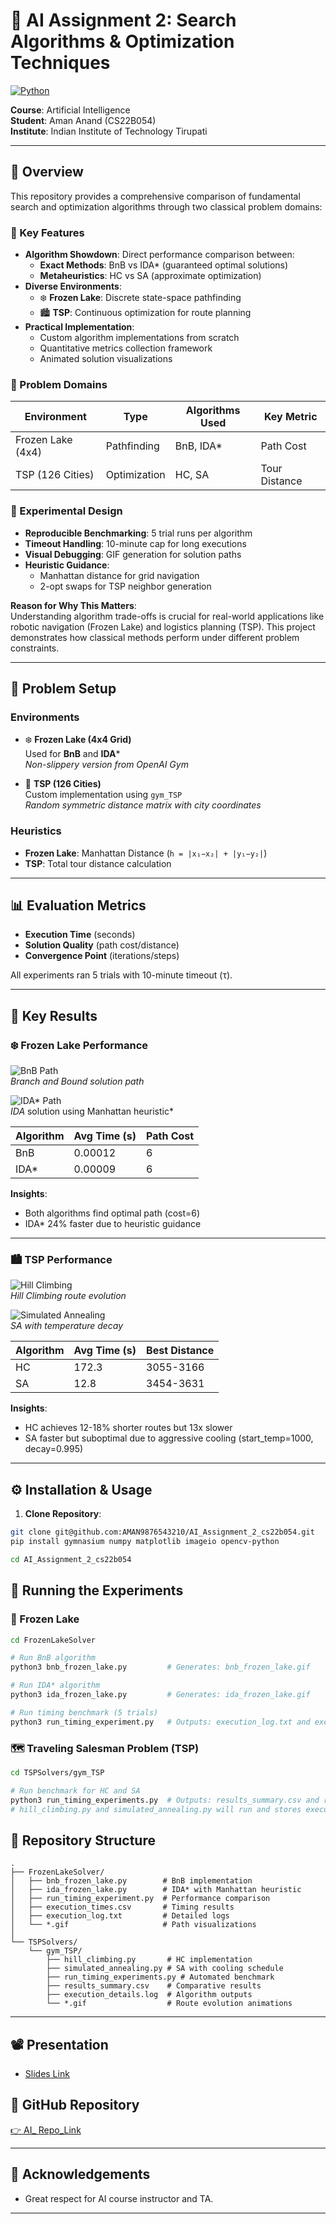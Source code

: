 # 🧠 AI Assignment 2: Search Algorithms & Optimization Techniques

[![Python](https://img.shields.io/badge/Python-3.9%2B-blue?logo=python)](https://www.python.org/)



**Course**: Artificial Intelligence  
**Student**: Aman Anand (CS22B054)  
**Institute**: Indian Institute of Technology Tirupati


---

## 📌 Overview

This repository provides a comprehensive comparison of fundamental search and optimization algorithms through two classical problem domains:

### 🌟 Key Features
- **Algorithm Showdown**: Direct performance comparison between:
  - **Exact Methods**: BnB vs IDA* (guaranteed optimal solutions)
  - **Metaheuristics**: HC vs SA (approximate optimization)
- **Diverse Environments**:
  - ❄️ **Frozen Lake**: Discrete state-space pathfinding
  - 🏙️ **TSP**: Continuous optimization for route planning
- **Practical Implementation**:
  - Custom algorithm implementations from scratch
  - Quantitative metrics collection framework
  - Animated solution visualizations

### 🎯 Problem Domains
| Environment        | Type          | Algorithms Used       | Key Metric          |
|--------------------|---------------|-----------------------|---------------------|
| Frozen Lake (4x4)  | Pathfinding   | BnB, IDA*             | Path Cost           |
| TSP (126 Cities)   | Optimization  | HC, SA                | Tour Distance       |

### 🧪 Experimental Design
- **Reproducible Benchmarking**: 5 trial runs per algorithm
- **Timeout Handling**: 10-minute cap for long executions
- **Visual Debugging**: GIF generation for solution paths
- **Heuristic Guidance**:
  - Manhattan distance for grid navigation
  - 2-opt swaps for TSP neighbor generation

**Reason for Why This Matters**:  
Understanding algorithm trade-offs is crucial for real-world applications like robotic navigation (Frozen Lake) and logistics planning (TSP). This project demonstrates how classical methods perform under different problem constraints.

---

## 🧪 Problem Setup

### Environments
- ❄️ **Frozen Lake (4x4 Grid)**  
  Used for **BnB** and **IDA***  
  *Non-slippery version from OpenAI Gym*
  
- 🔹 **TSP (126 Cities)**  
  Custom implementation using `gym_TSP`  
  *Random symmetric distance matrix with city coordinates*

### Heuristics
- **Frozen Lake**: Manhattan Distance (`h = |x₁−x₂| + |y₁−y₂|`)
- **TSP**: Total tour distance calculation

---

## 📊 Evaluation Metrics
- **Execution Time** (seconds)
- **Solution Quality** (path cost/distance)
- **Convergence Point** (iterations/steps)

All experiments ran 5 trials with 10-minute timeout (τ).

---

## 🔎 Key Results

### ❄️ Frozen Lake Performance
![BnB Path](FrozenLakeSolver/bnb_frozen_lake.gif)  
*Branch and Bound solution path*

![IDA* Path](FrozenLakeSolver/ida_frozen_lake.gif)  
*IDA* solution using Manhattan heuristic*

| Algorithm | Avg Time (s) | Path Cost |
|-----------|--------------|-----------|
| BnB       | 0.00012      | 6         |
| IDA*      | 0.00009      | 6         |

**Insights**:
- Both algorithms find optimal path (cost=6)
- IDA* 24% faster due to heuristic guidance

---

### 🏙️ TSP Performance
![Hill Climbing](TSPSolvers/gym_TSP/hill_climbing_tsp.gif)  
*Hill Climbing route evolution*

![Simulated Annealing](TSPSolvers/gym_TSP/simulated_annealing_tsp.gif)  
*SA with temperature decay*

| Algorithm | Avg Time (s) | Best Distance |
|-----------|--------------|---------------|
| HC        | 172.3        | 3055-3166     |
| SA        | 12.8         | 3454-3631     |

**Insights**:
- HC achieves 12-18% shorter routes but 13x slower
- SA faster but suboptimal due to aggressive cooling (start_temp=1000, decay=0.995)

---

## ⚙️ Installation & Usage

1. **Clone Repository**:
```bash
git clone git@github.com:AMAN9876543210/AI_Assignment_2_cs22b054.git
pip install gymnasium numpy matplotlib imageio opencv-python

cd AI_Assignment_2_cs22b054
```
## 🚀 Running the Experiments

### 🧊 Frozen Lake

```bash
cd FrozenLakeSolver

# Run BnB algorithm
python3 bnb_frozen_lake.py         # Generates: bnb_frozen_lake.gif

# Run IDA* algorithm
python3 ida_frozen_lake.py         # Generates: ida_frozen_lake.gif

# Run timing benchmark (5 trials)
python3 run_timing_experiment.py   # Outputs: execution_log.txt and execution_times.csv
```
### 🗺️ Traveling Salesman Problem (TSP)

```bash
cd TSPSolvers/gym_TSP

# Run benchmark for HC and SA
python3 run_timing_experiments.py  # Outputs: results_summary.csv and route GIFs
# hill_climbing.py and simulated_annealing.py will run and stores execution details in execution_details.log
```
## 📂 Repository Structure

```
.
├── FrozenLakeSolver/
│   ├── bnb_frozen_lake.py        # BnB implementation
│   ├── ida_frozen_lake.py        # IDA* with Manhattan heuristic
│   ├── run_timing_experiment.py  # Performance comparison
│   ├── execution_times.csv       # Timing results
│   ├── execution_log.txt         # Detailed logs
│   └── *.gif                     # Path visualizations
│
└── TSPSolvers/
    └── gym_TSP/
        ├── hill_climbing.py       # HC implementation
        ├── simulated_annealing.py # SA with cooling schedule
        ├── run_timing_experiments.py # Automated benchmark
        ├── results_summary.csv    # Comparative results
        ├── execution_details.log  # Algorithm outputs
        └── *.gif                  # Route evolution animations
```
---
## 📽️ Presentation

- [Slides Link](https://www.notion.so/AI_Assignment_2-1cc18fc7a5aa806fa344e02a721d6f65?pvs=4)
  

## 🔗 GitHub Repository

[👉 AI_ Repo_Link ](https://github.com/AMAN9876543210/AI_Assignment_2_cs22b054/)

---

## 🙏 Acknowledgements

- Great respect for AI course instructor and TA.
---
